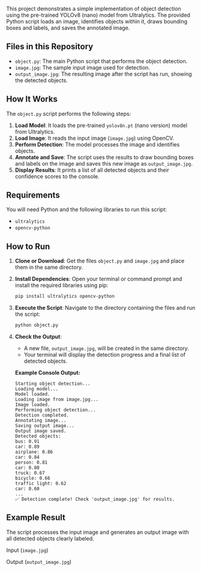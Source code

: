
This project demonstrates a simple implementation of object detection using the pre-trained YOLOv8 (nano) model from Ultralytics. The provided Python script loads an image, identifies objects within it, draws bounding boxes and labels, and saves the annotated image.

## Files in this Repository

  * `object.py`: The main Python script that performs the object detection.
  * `image.jpg`: The sample input image used for detection.
  * `output_image.jpg`: The resulting image after the script has run, showing the detected objects.

## How It Works

The `object.py` script performs the following steps:

1.  **Load Model**: It loads the pre-trained `yolov8n.pt` (nano version) model from Ultralytics.
2.  **Load Image**: It reads the input image (`image.jpg`) using OpenCV.
3.  **Perform Detection**: The model processes the image and identifies objects.
4.  **Annotate and Save**: The script uses the results to draw bounding boxes and labels on the image and saves this new image as `output_image.jpg`.
5.  **Display Results**: It prints a list of all detected objects and their confidence scores to the console.

## Requirements

You will need Python and the following libraries to run this script:

  * `ultralytics`
  * `opencv-python`

## How to Run

1.  **Clone or Download**: Get the files `object.py` and `image.jpg` and place them in the same directory.

2.  **Install Dependencies**: Open your terminal or command prompt and install the required libraries using pip:

    ```bash
    pip install ultralytics opencv-python
    ```

3.  **Execute the Script**: Navigate to the directory containing the files and run the script:

    ```bash
    python object.py
    ```

4.  **Check the Output**:

      * A new file, `output_image.jpg`, will be created in the same directory.
      * Your terminal will display the detection progress and a final list of detected objects.

    **Example Console Output:**

    ```
    Starting object detection...
    Loading model...
    Model loaded.
    Loading image from image.jpg...
    Image loaded.
    Performing object detection...
    Detection completed.
    Annotating image...
    Saving output image...
    Output image saved.
    Detected objects:
    bus: 0.91
    car: 0.89
    airplane: 0.86
    car: 0.84
    person: 0.81
    car: 0.80
    truck: 0.67
    bicycle: 0.66
    traffic light: 0.62
    car: 0.60
    ...
    ✅ Detection complete! Check 'output_image.jpg' for results.
    ```

## Example Result

The script processes the input image and generates an output image with all detected objects clearly labeled.

Input (`image.jpg`)

Output (`output_image.jpg`)

